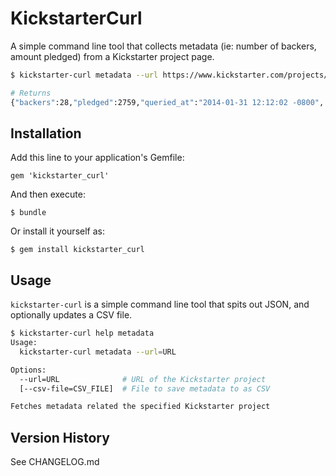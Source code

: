 # KickstarterCurl

A simple command line tool that collects metadata (ie: number of backers, amount pledged) from a Kickstarter project page.

``` bash
$ kickstarter-curl metadata --url https://www.kickstarter.com/projects/1275337514/kegbot-internet-beer-kegerator

# Returns
{"backers":28,"pledged":2759,"queried_at":"2014-01-31 12:12:02 -0800", ...}
```

## Installation

Add this line to your application's Gemfile:

    gem 'kickstarter_curl'

And then execute:

    $ bundle

Or install it yourself as:

    $ gem install kickstarter_curl

## Usage

`kickstarter-curl` is a simple command line tool that spits out JSON, and optionally updates a CSV file.

``` bash
$ kickstarter-curl help metadata
Usage:
  kickstarter-curl metadata --url=URL

Options:
  --url=URL              # URL of the Kickstarter project
  [--csv-file=CSV_FILE]  # File to save metadata to as CSV

Fetches metadata related the specified Kickstarter project
```

## Version History

See CHANGELOG.md
